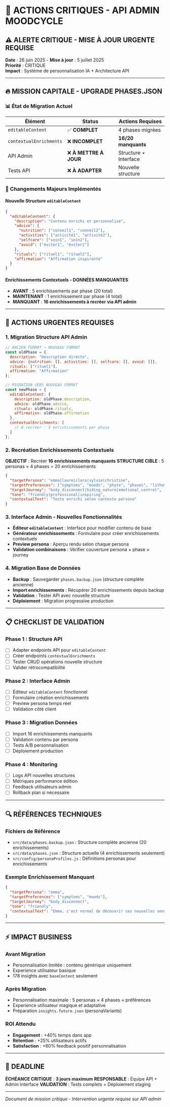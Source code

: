 # 🚨 ACTIONS CRITIQUES - API ADMIN MOODCYCLE

## ⚠️ **ALERTE CRITIQUE - MISE À JOUR URGENTE REQUISE**

**Date** : 26 juin 2025 - **Mise à jour** : 5 juillet 2025  
**Priorité** : CRITIQUE  
**Impact** : Système de personnalisation IA + Architecture API  

---

## 🔥 **MISSION CAPITALE - UPGRADE PHASES.JSON**

### 📊 **État de Migration Actuel**

| Élément | Status | Actions Requises |
|---------|--------|------------------|
| `editableContent` | ✅ **COMPLET** | 4 phases migrées |
| `contextualEnrichments` | ❌ **INCOMPLET** | **16/20 manquants** |
| API Admin | ❌ **À METTRE À JOUR** | Structure + Interface |
| Tests API | ❌ **À ADAPTER** | Nouvelle structure |

### 🔄 **Changements Majeurs Implémentés**

#### **Nouvelle Structure `editableContent`**
```json
{
  "editableContent": {
    "description": "Contenu enrichi et personnalisé",
    "advice": {
      "nutrition": ["conseil1", "conseil2"],
      "activities": ["activité1", "activité2"], 
      "selfcare": ["soin1", "soin2"],
      "avoid": ["éviter1", "éviter2"]
    },
    "rituals": ["rituel1", "rituel2"],
    "affirmation": "Affirmation inspirante"
  }
}
```

#### **Enrichissements Contextuels - DONNÉES MANQUANTES**
- **AVANT** : 5 enrichissements par phase (20 total)
- **MAINTENANT** : 1 enrichissement par phase (4 total)
- **MANQUANT** : **16 enrichissements à recréer via API admin**

---

## 🎯 **ACTIONS URGENTES REQUISES**

### **1. Migration Structure API Admin**
```javascript
// ANCIEN FORMAT → NOUVEAU FORMAT
const oldPhase = {
  description: "Description directe",
  advice: {nutrition: [], activities: [], selfcare: [], avoid: []},
  rituals: ["rituel1"],
  affirmation: "Affirmation"
};

// MIGRATION VERS NOUVEAU FORMAT
const newPhase = {
  editableContent: {
    description: oldPhase.description,
    advice: oldPhase.advice,
    rituals: oldPhase.rituals,
    affirmation: oldPhase.affirmation
  },
  contextualEnrichments: [
    // À recréer : 5 enrichissements par phase
  ]
};
```

### **2. Recréation Enrichissements Contextuels**
**OBJECTIF** : Recréer **16 enrichissements manquants**
**STRUCTURE CIBLE** : 5 personas × 4 phases = 20 enrichissements

```json
{
  "targetPersona": "emma|laure|clara|sylvie|christine",
  "targetPreferences": ["symptoms", "moods", "phyto", "phases", "lithotherapy", "rituals"],
  "targetJourney": "body_disconnect|hiding_nature|emotional_control",
  "tone": "friendly|professional|inspiring",
  "contextualText": "Texte enrichi selon contexte persona"
}
```

### **3. Interface Admin - Nouvelles Fonctionnalités**
- **Éditeur `editableContent`** : Interface pour modifier contenu de base
- **Générateur enrichissements** : Formulaire pour créer enrichissements contextuels
- **Preview persona** : Aperçu rendu selon chaque persona
- **Validation combinaisons** : Vérifier couverture persona × phase × journey

### **4. Migration Base de Données**
- **Backup** : Sauvegarder `phases.backup.json` (structure complète ancienne)
- **Import enrichissements** : Récupérer 20 enrichissements depuis backup
- **Validation** : Tester API avec nouvelle structure
- **Déploiement** : Migration progressive production

---

## 📋 **CHECKLIST DE VALIDATION**

### **Phase 1 : Structure API**
- [ ] Adapter endpoints API pour `editableContent`
- [ ] Créer endpoints `contextualEnrichments`
- [ ] Tester CRUD opérations nouvelle structure
- [ ] Valider rétrocompatibilité

### **Phase 2 : Interface Admin**
- [ ] Éditeur `editableContent` fonctionnel
- [ ] Formulaire création enrichissements
- [ ] Preview persona temps réel
- [ ] Validation côté client

### **Phase 3 : Migration Données**
- [ ] Import 16 enrichissements manquants
- [ ] Validation contenu par persona
- [ ] Tests A/B personnalisation
- [ ] Déploiement production

### **Phase 4 : Monitoring**
- [ ] Logs API nouvelles structures
- [ ] Métriques performance édition
- [ ] Feedback utilisateurs admin
- [ ] Rollback plan si nécessaire

---

## 🔍 **RÉFÉRENCES TECHNIQUES**

### **Fichiers de Référence**
- `src/data/phases.backup.json` : Structure complète ancienne (20 enrichissements)
- `src/data/phases.json` : Structure actuelle (4 enrichissements seulement)
- `src/config/personaProfiles.js` : Définitions personas pour enrichissements

### **Exemple Enrichissement Manquant**
```json
{
  "targetPersona": "emma",
  "targetPreferences": ["symptoms", "moods"],
  "targetJourney": "body_disconnect",
  "tone": "friendly",
  "contextualText": "Emma, c'est normal de découvrir ces nouvelles sensations ! 💕 Ton corps t'apprend à le connaître. Prends le temps d'observer sans jugement ces signaux qui te parlent de ta phase menstruelle."
}
```

---

## ⚡ **IMPACT BUSINESS**

### **Avant Migration** 
- Personnalisation limitée : contenu générique uniquement
- Experience utilisateur basique
- 178 insights avec `baseContent` seulement

### **Après Migration**
- Personnalisation maximale : 5 personas × 4 phases × préférences
- Experience utilisateur magique et adaptative  
- Préparation `insights.future.json` (personaVariants)

### **ROI Attendu**
- **Engagement** : +40% temps dans app
- **Rétention** : +25% utilisateurs actifs
- **Satisfaction** : +60% feedback positif personnalisation

---

## 🚨 **DEADLINE**

**ÉCHÉANCE CRITIQUE** : **3 jours maximum**
**RESPONSABLE** : Équipe API + Admin Interface
**VALIDATION** : Tests complets + Déploiement staging

---

*Document de mission critique - Intervention urgente requise sur API admin*
